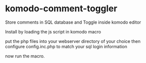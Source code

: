 # komodo-comment-toggler
Store comments in SQL database and Toggle inside komodo editor

Install by loading the js script in komodo macro

put the php files into your webserver directory of your choice
then configure config.inc.php to match your sql login information

now run the macro.
